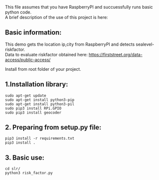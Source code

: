 This file assumes that you have RaspberryPI and succuessfully runs basic python code.   
A brief description of the use of this project is here:

## Basic information:
This demo gets the location ip,city from RaspberryPI and detects sealevel-riskfactor.   
Data to evaluate riskfactor obtained here: https://firststreet.org/data-access/public-access/

Install from root folder of your project.   

## 1.Installation library:
    sudo apt-get update
    sudo apt-get install python3-pip
    sudo apt-get install python3-pil
    sudo pip3 install RPi.GPIO
    sudo pip3 install geocoder
    

## 2. Preparing from setup.py file:
    pip3 install -r requirements.txt
    pip3 install .

## 3. Basic use:
    cd slr/
    python3 risk_factor.py
